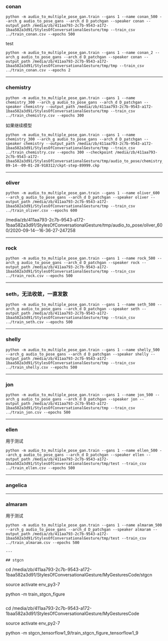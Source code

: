 
### conan

```
python -m audio_to_multiple_pose_gan.train --gans 1 --name conan_500 --arch_g audio_to_pose_gans --arch_d D_patchgan --speaker conan --output_path /media/zb/411aa793-2c7b-9543-a172-1baa582a3d91/StylesOfConversationalGesture/tmp --train_csv ../train_conan.csv --epochs 500
```
test
```
python -m audio_to_multiple_pose_gan.train --gans 1 --name conan_2 --arch_g audio_to_pose_gans --arch_d D_patchgan --speaker conan --output_path /media/zb/411aa793-2c7b-9543-a172-1baa582a3d91/StylesOfConversationalGesture/tmp/tmp --train_csv ../train_conan.csv --epochs 2
```
---

### chemistry

```
python -m audio_to_multiple_pose_gan.train --gans 1 --name chemistry_300 --arch_g audio_to_pose_gans --arch_d D_patchgan --speaker chemistry --output_path /media/zb/411aa793-2c7b-9543-a172-1baa582a3d91/StylesOfConversationalGesture/tmp --train_csv ../train_chemistry.csv --epochs 300
```

如果继续模型


```
python -m audio_to_multiple_pose_gan.train --gans 1 --name chemistry_300 --arch_g audio_to_pose_gans --arch_d D_patchgan --speaker chemistry --output_path /media/zb/411aa793-2c7b-9543-a172-1baa582a3d91/StylesOfConversationalGesture/tmp --train_csv ../train_chemistry.csv --epochs 300 --checkpoint /media/zb/411aa793-2c7b-9543-a172-1baa582a3d91/StylesOfConversationalGesture/tmp/audio_to_pose/chemistry_300/2020-09-14--09-01-28-918312/ckpt-step-89999.ckp
```


---

### oliver

```
python -m audio_to_multiple_pose_gan.train --gans 1 --name oliver_600 --arch_g audio_to_pose_gans --arch_d D_patchgan --speaker oliver --output_path /media/zb/411aa793-2c7b-9543-a172-1baa582a3d91/StylesOfConversationalGesture/tmp --train_csv ../train_oliver.csv --epochs 600
```

/media/zb/411aa793-2c7b-9543-a172-1baa582a3d91/StylesOfConversationalGesture/tmp/audio_to_pose/oliver_600/2020-09-14--16-36-27-247258

---

### rock
```
python -m audio_to_multiple_pose_gan.train --gans 1 --name rock_500 --arch_g audio_to_pose_gans --arch_d D_patchgan --speaker rock --output_path /media/zb/411aa793-2c7b-9543-a172-1baa582a3d91/StylesOfConversationalGesture/tmp --train_csv ../train_rock.csv --epochs 500
```

---

### seth，无法收敛，一直发散

```
python -m audio_to_multiple_pose_gan.train --gans 1 --name seth_500 --arch_g audio_to_pose_gans --arch_d D_patchgan --speaker seth --output_path /media/zb/411aa793-2c7b-9543-a172-1baa582a3d91/StylesOfConversationalGesture/tmp --train_csv ../train_seth.csv --epochs 500
```



---

### shelly

```
python -m audio_to_multiple_pose_gan.train --gans 1 --name shelly_500 --arch_g audio_to_pose_gans --arch_d D_patchgan --speaker shelly --output_path /media/zb/411aa793-2c7b-9543-a172-1baa582a3d91/StylesOfConversationalGesture/tmp --train_csv ../train_shelly.csv --epochs 500
```
---

### jon
```
python -m audio_to_multiple_pose_gan.train --gans 1 --name jon_500 --arch_g audio_to_pose_gans --arch_d D_patchgan --speaker jon --output_path /media/zb/411aa793-2c7b-9543-a172-1baa582a3d91/StylesOfConversationalGesture/tmp --train_csv ../train_jon.csv --epochs 500
```

---

### ellen
用于测试
```
python -m audio_to_multiple_pose_gan.train --gans 1 --name ellen_500 --arch_g audio_to_pose_gans --arch_d D_patchgan --speaker ellen --output_path /media/zb/411aa793-2c7b-9543-a172-1baa582a3d91/StylesOfConversationalGesture/tmp/test --train_csv ../train_ellen.csv --epochs 500
```
---

### angelica

---


### almaram
用于测试
```
python -m audio_to_multiple_pose_gan.train --gans 1 --name almaram_500 --arch_g audio_to_pose_gans --arch_d D_patchgan --speaker almaram --output_path /media/zb/411aa793-2c7b-9543-a172-1baa582a3d91/StylesOfConversationalGesture/tmp/test --train_csv ../train_almaram.csv --epochs 500

---

## stgcn
```
cd /media/zb/411aa793-2c7b-9543-a172-1baa582a3d91/StylesOfConversationalGesture/MyGesturesCode/stgcn

source activate env_py3-7

python -m train_stgcn_figure
```

```
cd /media/zb/411aa793-2c7b-9543-a172-1baa582a3d91/StylesOfConversationalGesture/MyGesturesCode

source activate env_py2-7

python -m stgcn_tensorflow1_9/train_stgcn_figure_tensorflow1_9



```